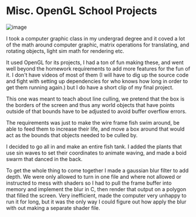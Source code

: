 # Misc. OpenGL School Projects

![image](../Resources/fish.gif)

I took a computer graphic class in my undergrad degree and it coved a lot of the math around computer graphic, matrix operations for translating, and rotating objects, light sim math for rendering etc.

It used OpenGL for its projects, I had a ton of fun making these, and went well beyond the homework requirements to add more features for the fun of it.  I don't have videos of most of them (I will have to dig up the source code and fight with setting up dependencies for who knows how long in order to get them running again.) but I do have a short clip of my final project.

This one was meant to teach about line culling, we pretend that the box is the borders of the screen and thus any world objects that have points outside of that bounds have to be adjusted to avoid buffer overflow errors.

The requirements was just to make the wire frame fish swim around, be able to feed them to increase their life, and move a box around that would act as the bounds that objects needed to be culled by.

I decided to go all in and make an entire fish tank.  I added the plants that use sin waves to set their coordinates to animate waving, and made a boid swarm that danced in the back.

To get the whole thing to come together I made a gaussian blur filter to add depth.  We were only allowed to turn in one file and where not allowed or instructed to mess with shaders so I had to pull the frame buffer into memory and implement the blur in C, then render that output on a polygon that filled the screen.  Very inefficient, made the computer very unhappy to run it for long, but it was the only way I could figure out how apply the blur with out making a separate shader file.